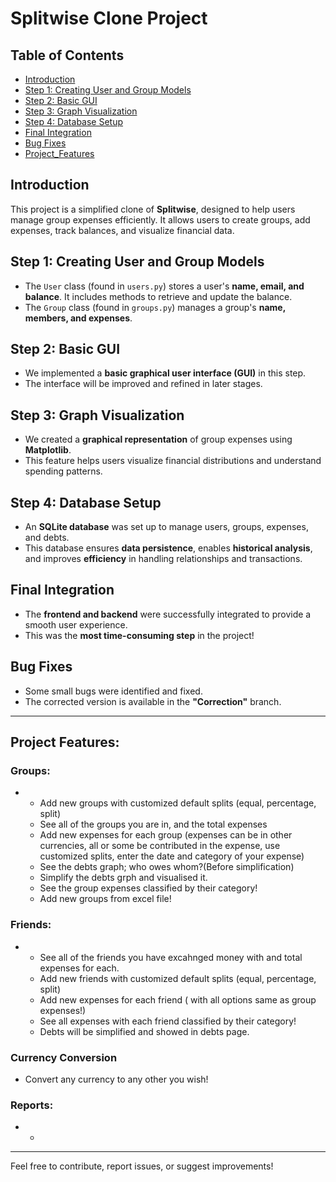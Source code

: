 # Splitwise Clone Project

## Table of Contents
- [Introduction](#introduction)
- [Step 1: Creating User and Group Models](#step-1-creating-user-and-group-models)
- [Step 2: Basic GUI](#step-2-basic-gui)
- [Step 3: Graph Visualization](#step-3-graph-visualization)
- [Step 4: Database Setup](#step-4-database-setup)
- [Final Integration](#final-integration)
- [Bug Fixes](#bug-fixes)
- [Project_Features](#project_features)

## Introduction
This project is a simplified clone of **Splitwise**, designed to help users manage group expenses efficiently. It allows users to create groups, add expenses, track balances, and visualize financial data.  

## Step 1: Creating User and Group Models
- The `User` class (found in `users.py`) stores a user's **name, email, and balance**. It includes methods to retrieve and update the balance.  
- The `Group` class (found in `groups.py`) manages a group's **name, members, and expenses**.  

## Step 2: Basic GUI
- We implemented a **basic graphical user interface (GUI)** in this step.  
- The interface will be improved and refined in later stages.  

## Step 3: Graph Visualization
- We created a **graphical representation** of group expenses using **Matplotlib**.  
- This feature helps users visualize financial distributions and understand spending patterns.  

## Step 4: Database Setup
- An **SQLite database** was set up to manage users, groups, expenses, and debts.  
- This database ensures **data persistence**, enables **historical analysis**, and improves **efficiency** in handling relationships and transactions.  

## Final Integration
- The **frontend and backend** were successfully integrated to provide a smooth user experience.  
- This was the **most time-consuming step** in the project!  

## Bug Fixes
- Some small bugs were identified and fixed.  
- The corrected version is available in the **"Correction"** branch.  

---
## Project Features:

### Groups:
- - Add new groups with customized default splits (equal, percentage, split)
  - See all of the groups you are in, and the total expenses
  - Add new expenses for each group (expenses can be in other currencies, all or some be contributed in the expense, use customized splits, enter the date and category of your expense)
  -  See the debts graph; who owes whom?(Before simplification)
  -  Simplify the debts grph and visualised it.
  -  See the group expenses classified by their category!
  -  Add new groups from excel file!
    
### Friends:
- - See all of the friends you have excahnged money with and total expenses for each.
  - Add new friends with customized default splits (equal, percentage, split)
  - Add new expenses for each friend ( with all options same as group expenses!)
  - See all expenses with each friend classified by their category!
  - Debts will be simplified and showed in debts page.

### Currency Conversion
- Convert any currency to any other you wish!

### Reports:
- - 


---

Feel free to contribute, report issues, or suggest improvements!
